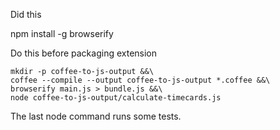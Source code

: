 Did this

npm install -g browserify


Do this before packaging extension

    mkdir -p coffee-to-js-output &&\
    coffee --compile --output coffee-to-js-output *.coffee &&\
    browserify main.js > bundle.js &&\
    node coffee-to-js-output/calculate-timecards.js

The last node command runs some tests.
